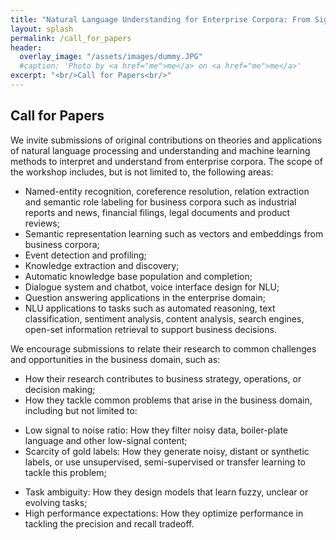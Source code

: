 ```yaml
---
title: "Natural Language Understanding for Enterprise Corpora: From Signal to Decision Support"
layout: splash
permalink: /call_for_papers
header:
  overlay_image: "/assets/images/dummy.JPG"
  #caption: 'Photo by <a href="me">me</a> on <a href="me">me</a>'
excerpt: "<br/>Call for Papers<br/>"
---
```


<h2>Call for Papers</h2>

We invite submissions of original contributions on theories and applications of natural language processing and understanding and machine learning methods to interpret and understand from enterprise corpora. The scope of the workshop includes, but is not limited to, the following areas:

- Named-entity recognition, coreference resolution, relation extraction and semantic role labeling for business corpora such as industrial reports and news, financial filings, legal documents and product reviews;
- Semantic representation learning such as vectors and embeddings from business corpora;
- Event detection and profiling;
- Knowledge extraction and discovery;
- Automatic knowledge base population and completion;
- Dialogue system and chatbot, voice interface design for NLU;
- Question answering applications in the enterprise domain; 
- NLU applications to tasks such as automated reasoning, text classification, sentiment analysis, content analysis, search engines, open-set information retrieval to support business decisions.

We encourage submissions to relate their research to common challenges and opportunities in the business domain, such as:
- How their research contributes to business strategy, operations, or decision making;
- How they tackle common problems that arise in the business domain, including but not limited to:
* Low signal to noise ratio: How they filter noisy data, boiler-plate language and other low-signal content;
* Scarcity of gold labels: How they generate noisy, distant or synthetic labels, or use unsupervised, semi-supervised or transfer learning to tackle this problem;
- Task ambiguity: How they design models that learn fuzzy, unclear or evolving tasks;
- High performance expectations: How they optimize performance in tackling the precision and recall tradeoff. 